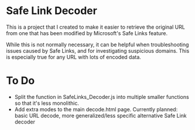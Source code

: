 # Safe Link Decoder
This is a project that I created to make it easier to retrieve the original URL from one that has been modified by Microsoft's Safe Links feature.

While this is not normally necessary, it can be helpful when troubleshooting issues caused by Safe Links, and for investigating suspicious domains. This is especially true for any URL with lots of encoded data.

# To Do
- Split the function in SafeLinks_Decoder.js into multiple smaller functions so that it's less monolithic.
- Add extra modes to the main decode.html page. Currently planned: basic URL decode, more generalized/less specific alternative Safe Link decoder
